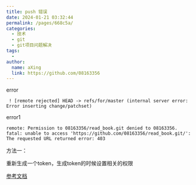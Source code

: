 ```yaml
---
title: push 错误
date: 2024-01-21 03:32:44
permalink: /pages/668c5a/
categories:
  - 技术
  - git
  - git项目问题解决
tags:
  - 
author: 
  name: aXing
  link: https://github.com/08163356
---
```

error

```
 ! [remote rejected] HEAD -> refs/for/master (internal server error: Error inserting change/patchset)
```

error1

```
remote: Permission to 08163356/read_book.git denied to 08163356.
fatal: unable to access 'https://github.com/08163356/read_book.git/': The requested URL returned error: 403
```

方法一：

<!-- more -->
重新生成一个token，生成token的时候设置相关的权限

[参考文档](https://clearlove.blog.csdn.net/article/details/80817709?spm=1001.2101.3001.6661.1&utm_medium=distribute.pc_relevant_t0.none-task-blog-2%7Edefault%7ECTRLIST%7EPayColumn-1-80817709-blog-106240185.pc_relevant_multi_platform_whitelistv2_ad_hc&depth_1-utm_source=distribute.pc_relevant_t0.none-task-blog-2%7Edefault%7ECTRLIST%7EPayColumn-1-80817709-blog-106240185.pc_relevant_multi_platform_whitelistv2_ad_hc&utm_relevant_index=1)